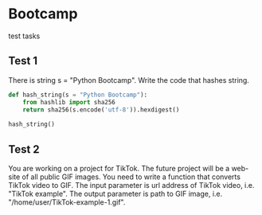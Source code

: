 # Bootcamp
test tasks


## Test 1
There is string s = "Python Bootcamp". Write the code that hashes string.

```python
def hash_string(s = "Python Bootcamp"):
    from hashlib import sha256
    return sha256(s.encode('utf-8')).hexdigest()
    
hash_string()
```

## Test 2
You are working on a project for TikTok. The future project will be a web-site of all public GIF images. You need to write a function that converts TikTok video to GIF. The input parameter is url address of TikTok video, i.e. "TikTok example". The output parameter is path to GIF image, i.e. "/home/user/TikTok-example-1.gif".

